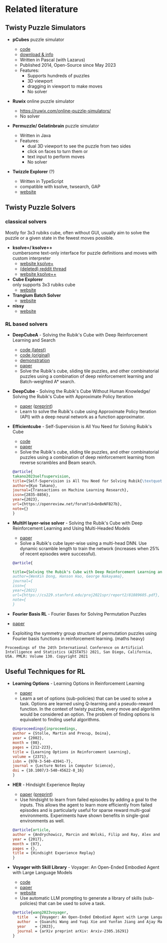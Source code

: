 # Related literature

## Twisty Puzzle Simulators

- **pCubes** puzzle simulator
  - [code](https://github.com/BMouradov/pCubes/tree/main)
  - [download & info](https://twistypuzzles.com/forum/viewtopic.php?t=27054&sid=e826b4cc63d664a0a54fc80e2f47b623)
  - Written in Pascal (with Lazarus)
  - Published 2014, Open-Source since May 2023
  - Features:
      - Supports hundreds of puzzles
      - 3D viewport
      - dragging in viewport to make moves
      - No solver
- **Ruwix** online puzzle simulator
  - https://ruwix.com/online-puzzle-simulators/
  - No solver

- **Permuzzle/ Gelatinbrain** puzzle simulator
  - Written in Java
  - Features:
    - dual 3D viewport to see the puzzle from two sides
    - click on faces to turn them or
    - text input to perform moves
    - No solver

- **Twizzle Explorer** (?)
  - Written in TypeScript
  - compatible with ksolve, twsearch, GAP
  - [website](https://alpha.twizzle.net/explore/help.html)

## Twisty Puzzle Solvers

### classical solvers
Mostly for 3x3 rubiks cube, often without GUI, usually aim to solve the puzzle or a given state in the fewest moves possible.
- **ksolve+/ ksolve++**  
  cumbersome text-only interface for puzzle definitions and moves with custom interpreter
  - [website ksolve+](https://mzrg.com/rubik/ksolve+/)
  - [(deleted) reddit thread](https://www.reddit.com/r/Cubers/comments/873vzw/ksolve_a_new_fast_general_puzzle_solving_program/)
  - [website ksolve++](https://benwh1.github.io/web/software/ksolve++/index.html)
- **Cube Explorer**  
  only supports 3x3 rubiks cube
  - [website](https://kociemba.org/cube.htm)
- **Trangium Batch Solver**
  - [website](https://trangium.github.io/BatchSolver/)
- **nissy**  
  - [website](https://nissy.tronto.net/)

### RL based solvers
- **DeepCubeA** - Solving the Rubik's Cube with Deep Reinforcement Learning and Search
  - [code (latest)](https://github.com/forestagostinelli/DeepCubeA)
  - [code (original)](https://codeocean.com/capsule/5723040/tree)
  - [demonstration](https://deepcube.igb.uci.edu/)
  - [paper](https://deepcube.igb.uci.edu/static/files/SolvingTheRubiksCubeWithDeepReinforcementLearningAndSearch_Final.pdf)
  - Solve the Rubik's cube, sliding tile puzzles, and other combinatorial puzzles using a combination of deep reinforcement learning and Batch-weighted A* search.

- **DeepCube** - Solving the Rubik's Cube Without Human Knowledge/  
  Solving the Rubik's Cube with Approximate Policy Iteration
  - [paper](https://openreview.net/pdf?id=Hyfn2jCcKm) ([preprint](https://arxiv.org/pdf/1805.07470.pdf))
  - Learn to solve the Rubik's cube using Approximate Policy Iteration (API) with a deep neural network as a function approximator.

- **Efficientcube** - Self-Supervision is All You Need for Solving Rubik's Cube
  - [code](https://github.com/kyo-takano/efficientcube)
  - [paper](https://openreview.net/pdf?id=bnBeNFB27b)
  - Solve the Rubik's cube, sliding tile puzzles, and other combinatorial puzzles using a combination of deep reinforcement learning from reverse scrambles and Beam search.
  ```BibTex
  @article{
  takano2023selfsupervision,
  title={Self-Supervision is All You Need for Solving Rubik{\textquoteright}s Cube},
  author={Kyo Takano},
  journal={Transactions on Machine Learning Research},
  issn={2835-8856},
  year={2023},
  url={https://openreview.net/forum?id=bnBeNFB27b},
  note={}
  }
  ```

- **MultiH layer-wise solver** - Solving the Rubik's Cube with Deep Reinforcement Learning and Using Multi-Headed Models
  - [paper](https://cs229.stanford.edu/proj2021spr/report2/81889605.pdf)
  - Solve a Rubik's cube layer-wise using a multi-head DNN. Use dynamic scramble length to train the network (increases when 25% of recent episodes were successful).
  ```BibTex
  @article{

  title={Solving the Rubik's Cube with Deep Reinforcement Learning and Using Multi-Headed Models},
  author={WenXin Dong, Hanson Hao, George Nakayama},
  journal={
  issn={
  year={2021}
  url={https://cs229.stanford.edu/proj2021spr/report2/81889605.pdf},
  note={
  }
  ```

- **Fourier Basis RL** - Fourier Bases for Solving Permutation Puzzles  
 - [paper](https://proceedings.mlr.press/v130/pan21a/pan21a.pdf)
 - Exploiting the symmetry group structure of permutation puzzles using Fourier basis functions in reinforcement learning. (maths heavy)  
  ```
  Proceedings of the 24th International Conference on Artificial Intelligence and Statistics (AISTATS) 2021, San Diego, California, USA. PMLR: Volume 130. Copyright 2021
  ```

## Useful Techniques for RL
- **Learning Options** - Learning Options in Reinforcement Learning
  - [paper](https://www.cs.cmu.edu/~mstoll/pubs/stolle2002learning.pdf)
  - Learn a set of options (sub-policies) that can be used to solve a task. Options are learned using Q-learning and a pseudo-reward function. In the context of twisty puzzles, every move and algortihm would be considered an option. The problem of finding options is equivalent to finding useful algorithms.
  ```Bibtex
  @inproceedings{inproceedings,
  author = {Stolle, Martin and Precup, Doina},
  year = {2002},
  month = {08},
  pages = {212-223},
  title = {Learning Options in Reinforcement Learning},
  volume = {2371},
  isbn = {978-3-540-43941-7},
  journal = {Lecture Notes in Computer Science},
  doi = {10.1007/3-540-45622-8_16}
  }
  ```

- **HER** - Hindsight Experience Replay
  - [paper](https://proceedings.neurips.cc/paper_files/paper/2017/file/453fadbd8a1a3af50a9df4df899537b5-Paper.pdf) ([preprint](https://arxiv.org/pdf/1707.01495.pdf))
  - Use hindsight to learn from failed episodes by adding a goal to the inputs. This allows the agent to learn more efficiently from failed episodes and is particularly useful for sparse reward multi-goal environments. Experiments have shown benefits in single-goal environments as well.
  ```BibTex
  @article{article,
  author = {Andrychowicz, Marcin and Wolski, Filip and Ray, Alex and Schneider, Jonas and Fong, Rachel and Welinder, Peter and McGrew, Bob and Tobin, Josh and Abbeel, Pieter and Zaremba, Wojciech},
  year = {2017},
  month = {07},
  pages = {},
  title = {Hindsight Experience Replay}
  }
  ```

- **Voyager with Skill Library** - Voyager: An Open-Ended Embodied Agent with Large Language Models
  - [code](https://github.com/MineDojo/Voyager)
  - [paper](https://voyager.minedojo.org/assets/documents/voyager.pdf)
  - [website](https://voyager.minedojo.org/)
  - Use automatic LLM prompting to generate a library of skills (sub-policies) that can be used to solve a task.
  ```BibTex
  @article{wang2023voyager,
    title   = {Voyager: An Open-Ended Embodied Agent with Large Language Models},
    author  = {Guanzhi Wang and Yuqi Xie and Yunfan Jiang and Ajay Mandlekar and Chaowei Xiao and Yuke Zhu and Linxi Fan and Anima Anandkumar},
    year    = {2023},
    journal = {arXiv preprint arXiv: Arxiv-2305.16291}
  }
  ```

